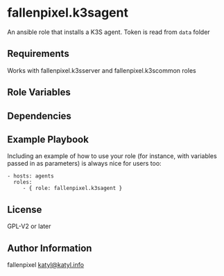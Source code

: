 fallenpixel.k3sagent
=========

An ansible role that installs a K3S agent. Token is read from `data` folder

Requirements
------------

Works with fallenpixel.k3sserver and fallenpixel.k3scommon roles

Role Variables
--------------

Dependencies
------------


Example Playbook
----------------

Including an example of how to use your role (for instance, with variables passed in as parameters) is always nice for users too:

    - hosts: agents
      roles:
         - { role: fallenpixel.k3sagent }

License
-------

GPL-V2 or later

Author Information
------------------

fallenpixel
katyl@katyl.info
